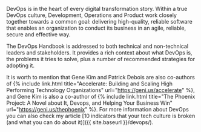 DevOps is in the heart of every digital transformation story. Within a true DevOps culture, Development, Operations and Product work closely together towards a common goal: delivering high-quality, reliable software that enables an organization to conduct its business in an agile, reliable, secure and effective way. 

The DevOps Handbook is addressed to both technical and non-technical leaders and stakeholders. It provides a rich context about what DevOps is, the problems it tries to solve, plus a number of recommended strategies for adopting it.

It is worth to mention that Gene Kim and Patrick Debois are also co-authors of {% include link.html title="Accelerate: Building and Scaling High Performing Technology Organizations" url="https://geni.us/accelerate" %}, and Gene Kim is also a co-author of {% include link.html title="The Phoenix Project: A Novel about It, Devops, and Helping Your Business Win" url="https://geni.us/thephoenix" %}. For more information about DevOps you can also check my article [10 indicators that your tech culture is broken (and what you can do about it)]({{ site.baseurl }}/devops/). 
